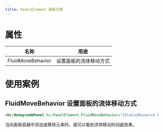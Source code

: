 ```yaml
---
title: PanelElement 面板元素
---
```


# 属性

| 名称 | 用途 |
|-|-|
| FluidMoveBehavior | 设置面板的流体移动方式 |

# 使用案例

## FluidMoveBehavior 设置面板的流体移动方式

```xml
<hc:HoneycombPanel hc:PanelElement.FluidMoveBehavior="{StaticResource BehaviorXY200}"/>
```

当向面板容器中添加或移除元素时，就可以看到流体移动的动画效果。